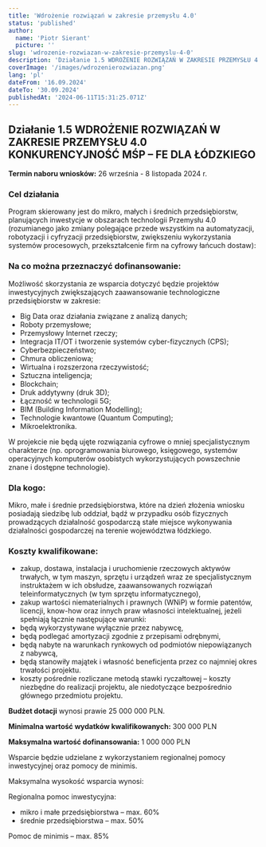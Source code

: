 ```yaml
---
title: 'Wdrożenie rozwiązań w zakresie przemysłu 4.0'
status: 'published'
author:
  name: 'Piotr Sierant'
  picture: ''
slug: 'wdrozenie-rozwiazan-w-zakresie-przemyslu-4-0'
description: 'Działanie 1.5 WDROŻENIE ROZWIĄZAŃ W ZAKRESIE PRZEMYSŁU 4.0 KONKURENSYJNOŚĆ MŚP – FE DLA ŁÓDZKIEGO'
coverImage: '/images/wdrozenierozwiazan.png'
lang: 'pl'
dateFrom: '16.09.2024'
dateTo: '30.09.2024'
publishedAt: '2024-06-11T15:31:25.071Z'
---
```


## **Działanie 1.5 WDROŻENIE ROZWIĄZAŃ W ZAKRESIE PRZEMYSŁU 4.0 KONKURENCYJNOŚĆ MŚP – FE DLA ŁÓDZKIEGO**

**Termin naboru wniosków:** 26 września - 8 listopada 2024 r.

### **Cel działania**

Program skierowany jest do mikro, małych i średnich przedsiębiorstw, planujących inwestycje w obszarach technologii Przemysłu 4.0 (rozumianego jako zmiany polegające przede wszystkim na automatyzacji, robotyzacji i cyfryzacji przedsiębiorstw, zwiększeniu wykorzystania systemów procesowych, przekształcenie firm na cyfrowy łańcuch dostaw):

### **Na co można przeznaczyć dofinansowanie:**

Możliwość skorzystania ze wsparcia dotyczyć będzie projektów inwestycyjnych zwiększających zaawansowanie technologiczne przedsiębiorstw w zakresie:

- Big Data oraz działania związane z analizą danych;
- Roboty przemysłowe;
- Przemysłowy Internet rzeczy;
- Integracja IT/OT i tworzenie systemów cyber-fizycznych (CPS);
- Cyberbezpieczeństwo;
- Chmura obliczeniowa;
- Wirtualna i rozszerzona rzeczywistość;
- Sztuczna inteligencja;
- Blockchain;
- Druk addytywny (druk 3D);
- Łączność w technologii 5G;
- BIM (Building Information Modelling);
- Technologie kwantowe (Quantum Computing);
- Mikroelektronika.

W projekcie nie będą ujęte rozwiązania cyfrowe o mniej specjalistycznym charakterze (np. oprogramowania biurowego, księgowego, systemów operacyjnych komputerów osobistych wykorzystujących powszechnie znane i dostępne technologie).

### **Dla kogo:**

Mikro, małe i średnie przedsiębiorstwa, które na dzień złożenia wniosku posiadają siedzibę lub oddział, bądź w przypadku osób fizycznych prowadzących działalność gospodarczą stałe miejsce wykonywania działalności gospodarczej na terenie województwa łódzkiego.

### **Koszty kwalifikowane:**

- zakup, dostawa, instalacja i uruchomienie rzeczowych aktywów trwałych, w tym maszyn, sprzętu i urządzeń wraz ze specjalistycznym instruktażem w ich obsłudze, zaawansowanych rozwiązań teleinformatycznych (w tym sprzętu informatycznego),
- zakup wartości niematerialnych i prawnych (WNiP) w formie patentów, licencji, know-how oraz innych praw własności intelektualnej, jeżeli spełniają łącznie następujące warunki:
- będą wykorzystywane wyłącznie przez nabywcę,
- będą podlegać amortyzacji zgodnie z przepisami odrębnymi,
- będą nabyte na warunkach rynkowych od podmiotów niepowiązanych z nabywcą,
- będą stanowiły majątek i własność beneficjenta przez co najmniej okres trwałości projektu.
- koszty pośrednie rozliczane metodą stawki ryczałtowej – koszty niezbędne do realizacji projektu, ale niedotyczące bezpośrednio głównego przedmiotu projektu.

**Budżet dotacji** wynosi prawie 25 000 000 PLN.

**Minimalna wartość wydatków kwalifikowanych:** 300 000 PLN

**Maksymalna wartość dofinansowania:** 1 000 000 PLN

Wsparcie będzie udzielane z wykorzystaniem regionalnej pomocy inwestycyjnej oraz pomocy de minimis.

Maksymalna wysokość wsparcia wynosi:

Regionalna pomoc inwestycyjna:

- mikro i małe przedsiębiorstwa – max. 60%
- średnie przedsiębiorstwa – max. 50%

Pomoc de minimis – max. 85%